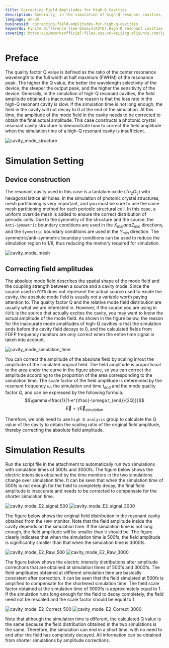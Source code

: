 ```yaml
---
title: Correcting Field Amplitudes for High-Q Cavities
description: Generally, in the simulation of high-Q resonant cavities, the field amplitude obtained is inaccurate. The reason is that the loss rate in the high-Q resonant cavity is slow. If the simulation time is not long enough, the field in the cavity will not decay to 0 at the end of the simulation. At this time, the amplitude of the mode field in the cavity needs to be corrected to obtain the final actual amplitude. This case constructs a photonic crystal resonant cavity structure to demonstrate how to correct the field amplitude when the simulation time of a high-Q resonant cavity is insufficient.
language: en-US
businessId: correcting-field-amplitudes-for-high-q-cavities
keywords: Finite Difference Time Domain(FDTD),High-Q resonant cavities,Photonic Crystal(PC),Correcting field amplitudes
coverImg: https://simworksofficial-files.oss-cn-beijing.aliyuncs.com/jpg/cavity_mode_structure_20240117160928A043.jpg
---
```


# Preface

The quality factor Q value is defined as the ratio of the center resonance wavelength to the full width at half maximum (FWHM) of the resonance peak. The higher the Q value, the better the wavelength selectivity of the device, the steeper the output peak, and the higher the sensitivity of the device. Generally, in the simulation of high-Q resonant cavities, the field amplitude obtained is inaccurate. The reason is that the loss rate in the high-Q resonant cavity is slow. If the simulation time is not long enough, the field in the cavity will not decay to 0 at the end of the simulation. At this time, the amplitude of the mode field in the cavity needs to be corrected to obtain the final actual amplitude. This case constructs a photonic crystal resonant cavity structure to demonstrate how to correct the field amplitude when the simulation time of a high-Q resonant cavity is insufficient.

![cavity_mode_structure](https://simworksofficial-files.oss-cn-beijing.aliyuncs.com/mdfile/resources/img/cavity_mode_structure.png)

# Simulation Setting

## Device construction

The resonant cavity used in this case is a tantalum oxide ($Ta_{2}O_{5}$) with hexagonal lattice air holes. In the simulation of photonic crystal structures, mesh partitioning is very important, and you must be sure to use the same mesh partitioning method for each periodic structural cell. In this case, a uniform override mesh is added to ensure the correct distribution of periodic cells. Due to the symmetry of the structure and the source, the `Anti-Symmetric` boundary conditions are used in the $X_{min} and Z_{min}$ directions, and the `Symmetric` boundary conditions are used in the $Y_{min}$ direction. The symmetric/anti-symmetric boundary conditions can be used to reduce the simulation region to 1/8, thus reducing the memory required for simulation.

![cavity_mode_mesh](https://simworksofficial-files.oss-cn-beijing.aliyuncs.com/mdfile/resources/img/cavity_mode_mesh.png)

## Correcting field amplitudes

The absolute mode field describes the spatial shape of the mode field and the coupling strength between a source and a cavity mode. Since the source used in `FDTD` does not represent the actual source used to excite the cavity, the absolute mode field is usually not a variable worth paying attention to. The quality factor Q and the relative mode field distribution are usually what we are interested in. However, if the source you are using in `FDTD` is the source that actually excites the cavity, you may want to know the actual amplitude of the mode field. As shown in the figure below, the reason for the inaccurate mode amplitudes of high-Q cavities is that the simulation ends before the cavity field decays to 0, and the calculated fields from FDFP frequency monitors are only correct when the entire time signal is taken into account.

![cavity_mode_simulation_time](https://simworksofficial-files.oss-cn-beijing.aliyuncs.com/mdfile/resources/img/cavity_mode_simulation_time.png)

You can correct the amplitude of the absolute field by scaling in/out the amplitude of the simulated original field. The field amplitude is proportional to the area under the curve in the figure above, so you can correct the amplitude according to the proportion of the area corresponding to the simulation time. The scale factor of the field amplitude is determined by the resonant frequency $\omega$, the simulation end time $t_{end}$ and the mode quality factor $Q$, and can be expressed by the following formula.
$$\gamma=\frac{1}{1-e^{\frac{-\omega t_{end}}{2Q}}}$$
$$\vec{E}=\gamma\vec{E}_{simulation}$$

Therefore, we only need to use `high Q analysis` group to calculate the Q value of the cavity to obtain the scaling ratio of the original field amplitude, thereby correcting the absolute field amplitude.

# Simulation Results

Run the script file in the attachment to automatically run two simulations with simulation times of 500fs and 3000fs. The figure below shows the electric intensities obtained by the time monitors in the two simulations change over simulation time. It can be seen that when the simulation time of 500fs is not enough for the field to completely decay, the final field amplitude is inaccurate and needs to be corrected to compensate for the shorter simulation time.

![cavity_mode_E2_signal_500](https://simworksofficial-files.oss-cn-beijing.aliyuncs.com/mdfile/resources/img/cavity_mode_E2_signal_500_release.3.0.png)
![cavity_mode_E2_signal_3000](https://simworksofficial-files.oss-cn-beijing.aliyuncs.com/mdfile/resources/img/cavity_mode_E2_signal_3000_release.3.0.png)

The figure below shows the original field distribution in the resonant cavity obtained from the `FDFP` monitor. Note that the field amplitude inside the cavity depends on the simulation time. If the simulation time is not long enough, the field amplitude will be smaller than it should be. The figure clearly indicates that when the simulation time is 500fs, the field amplitude is significantly smaller than that when the simulation time is 3000fs.

![cavity_mode_E2_Raw_500](https://simworksofficial-files.oss-cn-beijing.aliyuncs.com/mdfile/resources/img/cavity_mode_E2_Raw_500.png)
![cavity_mode_E2_Raw_3000](https://simworksofficial-files.oss-cn-beijing.aliyuncs.com/mdfile/resources/img/cavity_mode_E2_Raw_3000.png)

The figure below shows the electric intensity distributions after amplitude corrections that are obtained at simulation times of 500fs and 3000fs. The field amplitudes obtained at different simulation time are basically consistent after correction. It can be seen that the field simulated at 500fs is amplified to compensate for the shortened simulation time. The field scale factor obtained at the simulation time of 3000fs is approximately equal to 1. If the simulation runs long enough for the field to decay completely, the field need not be rescaled and the scale factor should be equal to 1.

![cavity_mode_E2_Correct_500](https://simworksofficial-files.oss-cn-beijing.aliyuncs.com/mdfile/resources/img/cavity_mode_E2_Correct_500_relaese1.3.0.png)
![cavity_mode_E2_Correct_3000](https://simworksofficial-files.oss-cn-beijing.aliyuncs.com/mdfile/resources/img/cavity_mode_E2_Correct_3000_relaese1.3.0.png)

Note that although the simulation time is different, the calculated Q value is the same because the field distribution obtained in the two simulations is the same. Therefore, the simulation can end in a short time, with no need to end after the field has completely decayed. All information can be obtained from shorter simulations by amplitude corrections.
